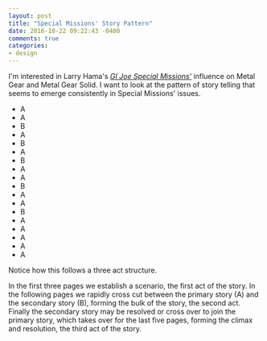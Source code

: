 ```yaml
---
layout: post
title: "Special Missions' Story Pattern"
date: 2016-10-22 09:22:43 -0400
comments: true
categories:
- design
---
```

I'm interested in Larry Hama's [*GI Joe Special Missions'*](https://en.wikipedia.org/wiki/G.I._Joe_%28comics%29#G.I._Joe:_Special_Missions) influence on Metal Gear and Metal Gear Solid.  I want to look at the pattern of story telling that seems to emerge consistently in Special Missions' issues.

<!--more-->

-   A
-   A
-   B
-   A
-   B
-   A
-   B
-   A
-   A
-   B
-   A
-   A
-   B
-   A
-   A
-   A
-   A
-   A

Notice how this follows a three act structure.

In the first three pages we establish a scenario, the first act of the story.  In the following pages we rapidly cross cut between the primary story (A) and the secondary story (B), forming the bulk of the story, the second act.  Finally the secondary story may be resolved or cross over to join the primary story, which takes over for the last five pages, forming the climax and resolution, the third act of the story.
